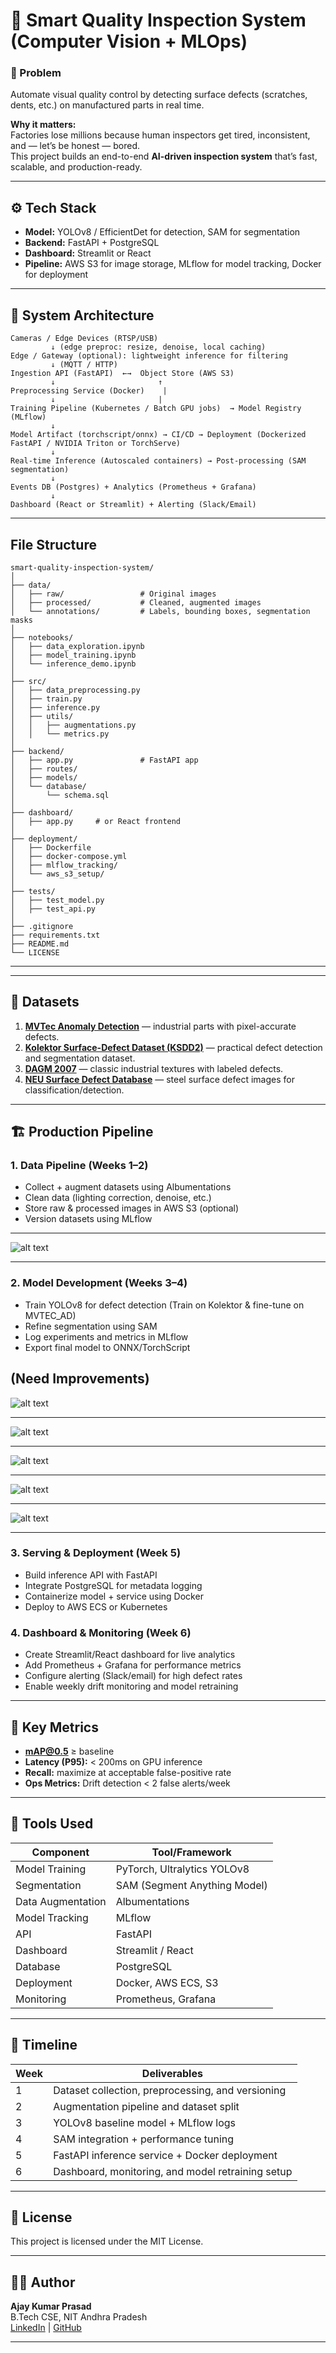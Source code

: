 # 🧠 Smart Quality Inspection System (Computer Vision + MLOps)

### 🚩 Problem
Automate visual quality control by detecting surface defects (scratches, dents, etc.) on manufactured parts in real time.

**Why it matters:**  
Factories lose millions because human inspectors get tired, inconsistent, and — let’s be honest — bored.  
This project builds an end-to-end **AI-driven inspection system** that’s fast, scalable, and production-ready.

---

## ⚙️ Tech Stack

- **Model:** YOLOv8 / EfficientDet for detection, SAM for segmentation  
- **Backend:** FastAPI + PostgreSQL  
- **Dashboard:** Streamlit or React  
- **Pipeline:** AWS S3 for image storage, MLflow for model tracking, Docker for deployment  

---

## 🧩 System Architecture
```
Cameras / Edge Devices (RTSP/USB)
         ↓ (edge preproc: resize, denoise, local caching)
Edge / Gateway (optional): lightweight inference for filtering
         ↓ (MQTT / HTTP)
Ingestion API (FastAPI)  ←→  Object Store (AWS S3)
         ↓                       ↑
Preprocessing Service (Docker)    |
         ↓                       |
Training Pipeline (Kubernetes / Batch GPU jobs)  → Model Registry (MLflow)
         ↓
Model Artifact (torchscript/onnx) → CI/CD → Deployment (Dockerized FastAPI / NVIDIA Triton or TorchServe)
         ↓
Real-time Inference (Autoscaled containers) → Post-processing (SAM segmentation)
         ↓
Events DB (Postgres) + Analytics (Prometheus + Grafana)
         ↓
Dashboard (React or Streamlit) + Alerting (Slack/Email)
```
---

## File Structure
```
smart-quality-inspection-system/
│
├── data/
│   ├── raw/                 # Original images
│   ├── processed/           # Cleaned, augmented images
│   └── annotations/         # Labels, bounding boxes, segmentation masks
│
├── notebooks/
│   ├── data_exploration.ipynb
│   ├── model_training.ipynb
│   └── inference_demo.ipynb
│
├── src/
│   ├── data_preprocessing.py
│   ├── train.py
│   ├── inference.py
│   ├── utils/
│   │   ├── augmentations.py
│   │   └── metrics.py
│
├── backend/
│   ├── app.py               # FastAPI app
│   ├── routes/
│   ├── models/
│   └── database/
│       └── schema.sql
│
├── dashboard/
│   ├── app.py     # or React frontend
│
├── deployment/
│   ├── Dockerfile
│   ├── docker-compose.yml
│   ├── mlflow_tracking/
│   └── aws_s3_setup/
│
├── tests/
│   ├── test_model.py
│   ├── test_api.py
│
├── .gitignore
├── requirements.txt
├── README.md
└── LICENSE
```
---


---

## 🧠 Datasets

1. **[MVTec Anomaly Detection](https://www.mvtec.com/company/research/datasets/mvtec-ad)** — industrial parts with pixel-accurate defects.  
2. **[Kolektor Surface-Defect Dataset (KSDD2)](https://www.vicos.si/resources/kolektorsdd2/)** — practical defect detection and segmentation dataset.  
3. **[DAGM 2007](https://www.kaggle.com/datasets)** — classic industrial textures with labeled defects.  
4. **[NEU Surface Defect Database](https://www.kaggle.com/datasets)** — steel surface defect images for classification/detection.

---

## 🏗️ Production Pipeline

### 1. Data Pipeline (Weeks 1–2)
- Collect + augment datasets using Albumentations  
- Clean data (lighting correction, denoise, etc.)  
- Store raw & processed images in AWS S3  (optional)
- Version datasets using MLflow
---
![alt text](assets/image_data.png)

---

### 2. Model Development (Weeks 3–4)
- Train YOLOv8 for defect detection  (Train on Kolektor & fine-tune on MVTEC_AD)
- Refine segmentation using SAM  
- Log experiments and metrics in MLflow  
- Export final model to ONNX/TorchScript

(Need Improvements)
---
![alt text](assets/image.png)

---
![alt text](assets/image-1.png)

---
![alt text](assets/image-2.png)

---
![alt text](assets/image-3.png)

---
![alt text](assets/image-4.png)

---

### 3. Serving & Deployment (Week 5)
- Build inference API with FastAPI  
- Integrate PostgreSQL for metadata logging  
- Containerize model + service using Docker  
- Deploy to AWS ECS or Kubernetes

### 4. Dashboard & Monitoring (Week 6)
- Create Streamlit/React dashboard for live analytics  
- Add Prometheus + Grafana for performance metrics  
- Configure alerting (Slack/email) for high defect rates  
- Enable weekly drift monitoring and model retraining

---

## 🧮 Key Metrics

- **mAP@0.5** ≥ baseline  
- **Latency (P95):** < 200ms on GPU inference  
- **Recall:** maximize at acceptable false-positive rate  
- **Ops Metrics:** Drift detection < 2 false alerts/week  

---

## 🧰 Tools Used

| Component | Tool/Framework |
|------------|----------------|
| Model Training | PyTorch, Ultralytics YOLOv8 |
| Segmentation | SAM (Segment Anything Model) |
| Data Augmentation | Albumentations |
| Model Tracking | MLflow |
| API | FastAPI |
| Dashboard | Streamlit / React |
| Database | PostgreSQL |
| Deployment | Docker, AWS ECS, S3 |
| Monitoring | Prometheus, Grafana |

---

## 🧭 Timeline

| Week | Deliverables |
|------|---------------|
| 1 | Dataset collection, preprocessing, and versioning |
| 2 | Augmentation pipeline and dataset split |
| 3 | YOLOv8 baseline model + MLflow logs |
| 4 | SAM integration + performance tuning |
| 5 | FastAPI inference service + Docker deployment |
| 6 | Dashboard, monitoring, and model retraining setup |


---

## 📜 License

This project is licensed under the MIT License.

---

## 👨‍💻 Author

**Ajay Kumar Prasad**  
B.Tech CSE, NIT Andhra Pradesh  
[LinkedIn](https://linkedin.com/in/ajay-kumar-prasad) | [GitHub](https://github.com/Ajay-Kumar-Prasad)

---
